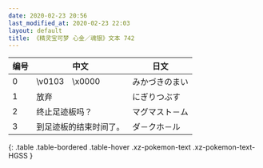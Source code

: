 ```yaml
---
date: 2020-02-23 20:56
last_modified_at: 2020-02-23 22:03
layout: default
title: 《精灵宝可梦 心金／魂银》文本 742
---
```

| 编号 | 中文 | 日文 |
| ---- | ---- | ---- |
| 0 | \v0103　\x0000 | みかづきのまい |
| 1 | 放弃 | にぎりつぶす |
| 2 | 终止足迹板吗？ | マグマスト－ム |
| 3 | 到足迹板的结束时间了。 | ダ－クホ－ル |
{: .table .table-bordered .table-hover .xz-pokemon-text .xz-pokemon-text-HGSS }